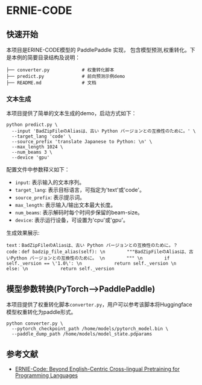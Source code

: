 # ERNIE-CODE

## 快速开始

本项目是ERINE-CODE模型的 PaddlePaddle 实现， 包含模型预测,权重转化。下是本例的简要目录结构及说明：

```text
├── converter.py            # 权重转化脚本
├── predict.py              # 前向预测示例demo
├── README.md               # 文档
```

### 文本生成

本项目提供了简单的文本生成的demo，启动方式如下：

```shell
python predict.py \
  --input 'BadZipFileのAliasは、古い Python バージョンとの互換性のために。' \
  --target_lang 'code' \
  --source_prefix 'translate Japanese to Python: \n' \
  --max_length 1024 \
  --num_beams 3 \
  --device 'gpu'
```

配置文件中参数释义如下：
- `input`: 表示输入的文本序列。
- `target_lang`: 表示目标语言，可指定为'text'或'code'。
- `source_prefix`: 表示提示词。
- `max_length`: 表示输入/输出文本最大长度。
- `num_beams`: 表示解码时每个时间步保留的beam-size。
- `device`: 表示运行设备，可设置为'cpu'或'gpu'。


生成效果展示:
```text
text：BadZipFileのAliasは、古い Python バージョンとの互換性のために。？
code：def badzip_file_alias(self): \n        """BadZipFileのAliasは、古いPython バージョンとの互換性のために。 \n        """ \n        if self._version == \'1.0\': \n            return self._version \n        else: \n            return self._version
```

## 模型参数转换(PyTorch-->PaddlePaddle)

本项目提供了权重转化脚本`converter.py`，用户可以参考该脚本将Huggingface模型权重转化为paddle形式。

```"shell
python converter.py \
  --pytorch_checkpoint_path /home/models/pytorch_model.bin \
  --paddle_dump_path /home/models/model_state.pdparams
```

## 参考文献
- [ERNIE-Code: Beyond English-Centric Cross-lingual Pretraining for Programming Languages](https://aclanthology.org/2023.findings-acl.676.pdf)
